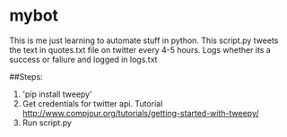 # mybot

This is me just learning to automate stuff in python.
This script.py tweets the text in quotes.txt file on twitter every 4-5 hours.
Logs whether its a success or faliure and logged in logs.txt

##Steps:
1) 'pip install tweepy'
2) Get credentials for twitter api. Tutorial http://www.compjour.org/tutorials/getting-started-with-tweepy/
3) Run script.py
